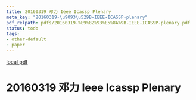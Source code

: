 ```yaml
---
title: 20160319 邓力 Ieee Icassp Plenary
meta_key: "20160319-\u9093\u529B-IEEE-ICASSP-plenary"
pdf_relpath: pdfs/20160319-%E9%82%93%E5%8A%9B-IEEE-ICASSP-plenary.pdf
status: todo
tags:
- other-default
- paper
---
```


[local pdf](../../../pdfs/20160319-%E9%82%93%E5%8A%9B-IEEE-ICASSP-plenary.pdf)

# 20160319 邓力 Ieee Icassp Plenary
